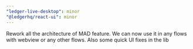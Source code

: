 ```yaml
---
"ledger-live-desktop": minor
"@ledgerhq/react-ui": minor
---
```


Rework all the architecture of MAD feature. We can now use it in any flows with webview or any other flows. Also some quick UI fixes in the lib

